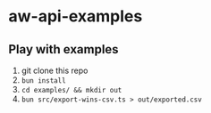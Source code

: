 # aw-api-examples

## Play with examples

1. git clone this repo
2. `bun install`
3. `cd examples/ && mkdir out`
4. `bun src/export-wins-csv.ts > out/exported.csv`
